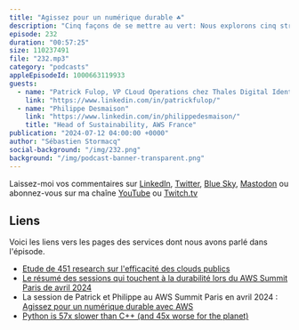 ```yaml
---
title: "Agissez pour un numérique durable ☘️"
description: "Cinq façons de se mettre au vert: Nous explorons cinq stratégies pour rendre vos opérations IT plus écologiques et efficientes. Que vous soyez un développeur, un architecte de solutions, ou simplement passionné par la tech durable, cet épisode est fait pour vous ! N'oubliez pas de vous abonner pour ne manquer aucun de nos futurs épisodes où nous décryptons les dernières tendances et technologies du cloud AWS !\n#PodcastAWS #TechDurable #GreenIT #CloudComputing #Serverless #ARM64 #CodeOptimisation #DataResponsibility #AWSenFrançais"
episode: 232
duration: "00:57:25"
size: 110237491
file: "232.mp3"
category: "podcasts"
appleEpisodeId: 1000663119933
guests:
  - name: "Patrick Fulop, VP CLoud Operations chez Thales Digital Identity"
    link: "https://www.linkedin.com/in/patrickfulop/"
  - name: "Philippe Desmaison"
    link: "https://www.linkedin.com/in/philippedesmaison/"
    title: "Head of Sustainability, AWS France"
publication: "2024-07-12 04:00:00 +0000"
author: "Sébastien Stormacq"
social-background: "/img/232.png"
background: "/img/podcast-banner-transparent.png"
---
```


Laissez-moi vos commentaires sur [LinkedIn](https://www.linkedin.com/in/sebastienstormacq/), [Twitter](https://twitter.com/sebsto), [Blue Sky](https://bsky.app/profile/sebsto.bsky.social), [Mastodon](https://awscommunity.social/@sebsto) ou abonnez-vous sur ma chaîne [YouTube](https://www.youtube.com/sebsto) ou [Twitch.tv](https://www.twitch.tv/sebAWS)

## Liens

Voici les liens vers les pages des services dont nous avons parlé dans l'épisode.

- [Etude de 451 research sur l'efficacité des clouds publics](https://aws.amazon.com/sustainability/resources/)
- [Le résumé des sessions qui touchent à la durabilité lors du AWS Summit Paris de avril 2024](https://www.linkedin.com/posts/philippedesmaison_awssummit-sustainability-activity-7179059123135614976-sxRe/?originalSubdomain=fr)
- La session de Patrick et Philippe au AWS Summit Paris en avril 2024 : [Agissez pour un numérique durable avec AWS](https://www.youtube.com/watch?v=ZeFOM9MCRX8)
- [Python is 57x slower than C++ (and 45x worse for the planet)](https://www.efinancialcareers.fr/en/news/2023/06/which-programming-language-uses-the-most-energy)
